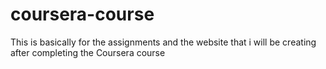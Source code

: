 # coursera-course
This is basically for the assignments and the website that i will be creating after completing the Coursera course
